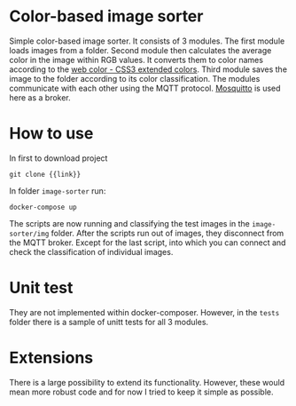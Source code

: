 
# Color-based image sorter
Simple color-based image sorter. It consists of 3 modules. The first module loads images from a folder. Second module then calculates the average color in the image within RGB values. It converts them to color names according to the [web color - CSS3 extended colors](https://en.wikipedia.org/wiki/Web_colors). Third module saves the image to the folder according to its color classification. The modules communicate with each other using the MQTT protocol. [Mosquitto](https://mosquitto.org) is used here as a broker.


# How to use
In first to download project

```
git clone {{link}} 
```

In folder ``image-sorter`` run:
```
docker-compose up
```

The scripts are now running and classifying the test images in the ``image-sorter/img`` folder. After the scripts run out of images, they disconnect from the MQTT broker. Except for the last script, into which you can connect and check the classification of individual images.

# Unit test
They are not implemented within docker-composer. However, in the ``tests`` folder there is a sample of unitt tests for all 3 modules.

# Extensions
There is a large possibility to extend its functionality. However, these would mean more robust code and for now I tried to keep it simple as possible. 